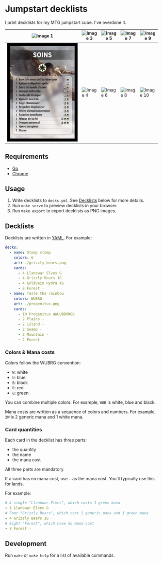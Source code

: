 # Jumpstart decklists

I print decklists for my MTG jumpstart cube. I've overdone it.

| ![Image 1](./samples/001.png) | ![Image 3](./samples/003.png) | ![Image 5](./samples/005.png) | ![Image 7](./samples/007.png) | ![Image 9](./samples/009.png)  |
| ----------------------------- | ----------------------------- | ----------------------------- | ----------------------------- | ------------------------------ |
| ![Image 2](./samples/002.png) | ![Image 4](./samples/004.png) | ![Image 6](./samples/006.png) | ![Image 8](./samples/008.png) | ![Image 10](./samples/010.png) |

## Requirements

- [Go](https://go.dev/)
- [Chrome](https://www.google.com/chrome/)

## Usage

1. Write decklists to `decks.yml`. See [Decklists](#decklists) below for more details.
2. Run `make serve` to preview decklists in your browser.
3. Run `make export` to export decklists as PNG images.

## Decklists

Decklists are written in [YAML](https://yaml.org/). For example:

```yaml
decks:
  - name: Stomp stomp
    colors: G
    art: ./grizzly_bears.png
    cards:
      - 4 Llanowar Elves G
      - 4 Grizzly Bears 1G
      - 4 Goldvein Hydra XG
      - 8 Forest -
  - name: Taste the rainbow
    colors: WUBRG
    art: ./progenitus.png
    cards:
      - 10 Progenitus WWUUBBRRGG
      - 2 Plains -
      - 2 Island -
      - 2 Swamp -
      - 2 Mountain -
      - 2 Forest -
```

### Colors & Mana costs

Colors follow the WUBRG convention:

- `W`: white
- `U`: blue
- `B`: black
- `R`: red
- `G`: green

You can combine multiple colors. For example, `WUB` is white, blue and black.

Mana costs are written as a sequence of colors and numbers. For example, `2W` is 2 generic mana and 1 white mana.

### Card quantities

Each card in the decklist has three parts:

- the quantity
- the name
- the mana cost

All three parts are mandatory.

If a card has no mana cost, use `-` as the mana cost. You'll typically use this for lands.

For example:

```yaml
# A single "Llanowar Elves", which costs 1 green mana
- 1 Llanowar Elves G
# Four "Grizzly Bears", which cost 1 generic mana and 1 green mana
- 4 Grizzly Bears 1G
# Eight "Forest", which have no mana cost
- 8 Forest -
```

## Development

Run `make` or `make help` for a list of available commands.
